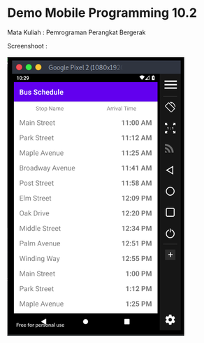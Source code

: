 # Demo Mobile Programming 10.2  
Mata Kuliah : Pemrograman Perangkat Bergerak  
   
Screenshoot :<br>   
<img src="/Mobile-Programming-10.2/image/ss1-10.2.png">  